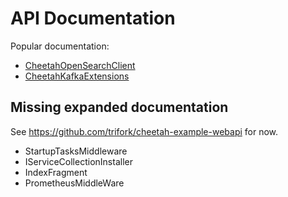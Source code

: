 # API Documentation

Popular documentation:

* [CheetahOpenSearchClient](~/api/Cheetah.Shared.WebApi.Infrastructure.Services.CheetahOpenSearchClient.yml)
* [CheetahKafkaExtensions](~/api/Cheetah.WebApi.Shared.Infrastructure.Services.Kafka.CheetahKafkaExtensions.yml)

## Missing expanded documentation

See <https://github.com/trifork/cheetah-example-webapi> for now.

* StartupTasksMiddleware
* IServiceCollectionInstaller
* IndexFragment
* PrometheusMiddleWare